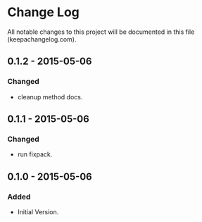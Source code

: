 # Change Log
All notable changes to this project will be documented in this file (keepachangelog.com).

## 0.1.2 - 2015-05-06
### Changed
- cleanup method docs.

## 0.1.1 - 2015-05-06
### Changed
- run fixpack.

## 0.1.0 - 2015-05-06
### Added
- Initial Version.
